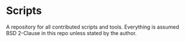 # Scripts
A repository for all contributed scripts and tools. Everything is assumed BSD 2-Clause in this repo unless stated by the author.
